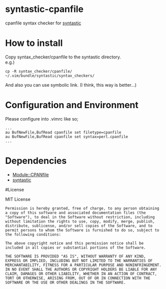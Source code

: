 # syntastic-cpanfile

cpanfile syntax checker for [syntastic](https://github.com/scrooloose/syntastic)


# How to install

Copy syntax\_checker/cpanfile to the syntastic directory.  
e.g.)

    cp -R syntax_checker/cpanfile/ ~/.vim/bundle/syntastic/syntax_checkers/

And also you can use symbolic link. (I think, this way is better...)


# Configuration and Environment

Please configure into .vimrc like so;

    ...
    au BufNewFile,BufRead cpanfile set filetype=cpanfile
    au BufNewFile,BufRead cpanfile set syntax=perl.cpanfile
    ...


# Dependencies

- [Module::CPANfile](https://metacpan.org/release/Module-CPANfile)
- [syntastic](https://github.com/scrooloose/syntastic)


#License

MIT License

    Permission is hereby granted, free of charge, to any person obtaining a copy of this software and associated documentation files (the "Software"), to deal in the Software without restriction, including without limitation the rights to use, copy, modify, merge, publish, distribute, sublicense, and/or sell copies of the Software, and to permit persons to whom the Software is furnished to do so, subject to the following conditions:

    The above copyright notice and this permission notice shall be included in all copies or substantial portions of the Software.

    THE SOFTWARE IS PROVIDED "AS IS", WITHOUT WARRANTY OF ANY KIND, EXPRESS OR IMPLIED, INCLUDING BUT NOT LIMITED TO THE WARRANTIES OF MERCHANTABILITY, FITNESS FOR A PARTICULAR PURPOSE AND NONINFRINGEMENT. IN NO EVENT SHALL THE AUTHORS OR COPYRIGHT HOLDERS BE LIABLE FOR ANY CLAIM, DAMAGES OR OTHER LIABILITY, WHETHER IN AN ACTION OF CONTRACT, TORT OR OTHERWISE, ARISING FROM, OUT OF OR IN CONNECTION WITH THE SOFTWARE OR THE USE OR OTHER DEALINGS IN THE SOFTWARE.
